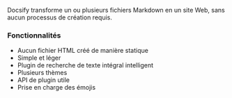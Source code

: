 Docsify transforme un ou plusieurs fichiers Markdown en un site Web, sans aucun processus de création requis.

### Fonctionnalités

- Aucun fichier HTML créé de manière statique
- Simple et léger
- Plugin de recherche de texte intégral intelligent
- Plusieurs thèmes
- API de plugin utile
- Prise en charge des émojis
